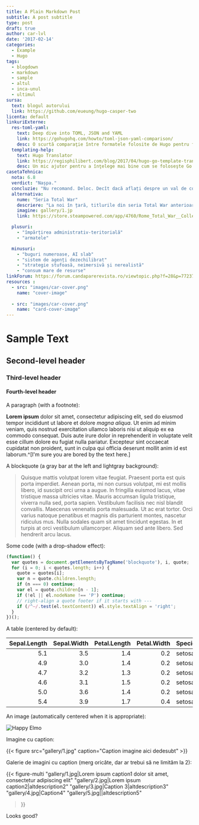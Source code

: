 ```yaml
---
title: A Plain Markdown Post
subtitle: A post subtitle
type: post
draft: true
author: car-lvl
date: '2017-02-14'
categories:
  - Example
  - Hugo
tags:
  - blogdown
  - markdown
  - sample
  - altul
  - inca-unul
  - ultimul
sursa:
  text: blogul autorului
  link: https://github.com/eueung/hugo-casper-two
licenta: default
linkuriExterne:
  res-toml-yaml:
    text: Deep dive into TOML, JSON and YAML
    link: https://gohugohq.com/howto/toml-json-yaml-comparison/
    desc: O scurtă comparaţie între formatele folosite de Hugo pentru front-matter.
  templating-help:
    text: Hugo Translator
    link: https://regisphilibert.com/blog/2017/04/hugo-go-template-translator-explained-understanding/
    desc: Un mic ajutor pentru a înţelege mai bine cum se foloseşte Go în template-urile Hugo, având şi comparaţii cu PHP sau JavaScript.
casetaTehnica:
  nota: 6.8
  verdict: "Nașpa."
  concluzie: "Nu recomand. Deloc. Decît dacă aflați despre un val de comentarii pozitive online la adresa acestui titlu, apărut după eventuala rezolvare a numeroaselor probleme care îl grevează. Și dacă producătorii și distribuitorii se pocăiesc. Public. Cu umilință."
  alternativa:
    nume: "Seria Total War"
    descriere: "La noi în țară, titlurile din seria Total War anterioare Rome II se vînd la prețuri foarte mici. Este vorba de jocuri care merită toată atenția noastră de pasionați, realizate mult mai bine decît Rome II. Ele sînt alternativa. Și își fac toți banii, cu vîrf și îndesat."
    imagine: gallery/1.jp
    link: https://store.steampowered.com/app/4760/Rome_Total_War__Collection/

  plusuri:
    - "împărțirea administrativ-teritorială"
    - "armatele"

  minusuri:
    - "buguri numeroase, AI slab"
    - "sistem de agenți dezechilibrat"
    - "strategie stufoasă, neimersivă și nerealistă"
    - "consum mare de resurse"
linkForum: https://forum.candaparerevista.ro/viewtopic.php?f=28&p=77237
resources :
  - src: "images/car-cover.png"
    name: "cover-image"
    
  - src: "images/car-cover.png"
    name: "card-cover-image"
---
```


# Sample Text

## Second-level header

### Third-level header

#### Fourth-level header

A paragraph (with a footnote):

**Lorem ipsum** <!--more-->dolor sit amet, consectetur adipiscing elit, sed do eiusmod tempor incididunt ut labore et dolore _magna aliqua_. Ut enim ad minim veniam, quis nostrud exercitation ullamco laboris nisi ut aliquip ex ea commodo consequat. Duis aute irure dolor in reprehenderit in voluptate velit esse cillum dolore eu fugiat nulla pariatur. Excepteur sint occaecat cupidatat non proident, sunt in culpa qui officia deserunt mollit anim id est laborum.^[I'm sure you are bored by the text here.]

A blockquote (a gray bar at the left and lightgray background):

> Quisque mattis volutpat lorem vitae feugiat. Praesent porta est quis porta imperdiet. Aenean porta, mi non cursus volutpat, mi est mollis libero, id suscipit orci urna a augue. In fringilla euismod lacus, vitae tristique massa ultricies vitae. Mauris accumsan ligula tristique, viverra nulla sed, porta sapien. Vestibulum facilisis nec nisl blandit convallis. Maecenas venenatis porta malesuada. Ut ac erat tortor. Orci varius natoque penatibus et magnis dis parturient montes, nascetur ridiculus mus. Nulla sodales quam sit amet tincidunt egestas. In et turpis at orci vestibulum ullamcorper. Aliquam sed ante libero. Sed hendrerit arcu lacus.

Some code (with a drop-shadow effect):

```js
(function() {
  var quotes = document.getElementsByTagName('blockquote'), i, quote;
  for (i = 0; i < quotes.length; i++) {
    quote = quotes[i];
    var n = quote.children.length;
    if (n === 0) continue;
    var el = quote.children[n - 1];
    if (!el || el.nodeName !== 'P') continue;
    // right-align a quote footer if it starts with ---
    if (/^—/.test(el.textContent)) el.style.textAlign = 'right';
  }
})();
```

A table (centered by default):

| Sepal.Length| Sepal.Width| Petal.Length| Petal.Width|Species |
|------------:|-----------:|------------:|-----------:|:-------|
|          5.1|         3.5|          1.4|         0.2|setosa  |
|          4.9|         3.0|          1.4|         0.2|setosa  |
|          4.7|         3.2|          1.3|         0.2|setosa  |
|          4.6|         3.1|          1.5|         0.2|setosa  |
|          5.0|         3.6|          1.4|         0.2|setosa  |
|          5.4|         3.9|          1.7|         0.4|setosa  |

An image (automatically centered when it is appropriate):

![Happy Elmo](https://slides.yihui.name/gif/happy-elmo.gif)


Imagine cu caption:

{{< figure  src="gallery/1.jpg" caption="Caption imagine aici dedesubt" >}}

Galerie de imagini cu caption (merg oricâte, dar ar trebui să ne limităm la 2):

{{< figure-multi
    "gallery/1.jpg|Lorem ipsum caption1 dolor sit amet, consectetur adipiscing elit"
    "gallery/2.jpg|Lorem ipsum caption2|altdescription2"
    "gallery/3.jpg|Caption 3|altdescription3"
    "gallery/4.jpg|Caption4"
    "gallery/5.jpg||altdescription5"
>}}

Looks good?
